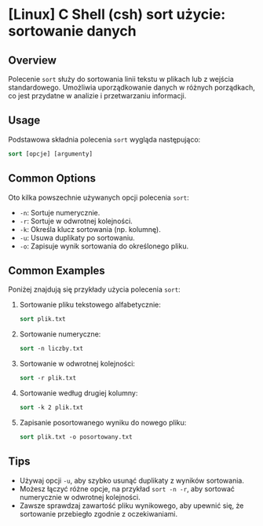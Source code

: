 # [Linux] C Shell (csh) sort użycie: sortowanie danych

## Overview
Polecenie `sort` służy do sortowania linii tekstu w plikach lub z wejścia standardowego. Umożliwia uporządkowanie danych w różnych porządkach, co jest przydatne w analizie i przetwarzaniu informacji.

## Usage
Podstawowa składnia polecenia `sort` wygląda następująco:

```csh
sort [opcje] [argumenty]
```

## Common Options
Oto kilka powszechnie używanych opcji polecenia `sort`:

- `-n`: Sortuje numerycznie.
- `-r`: Sortuje w odwrotnej kolejności.
- `-k`: Określa klucz sortowania (np. kolumnę).
- `-u`: Usuwa duplikaty po sortowaniu.
- `-o`: Zapisuje wynik sortowania do określonego pliku.

## Common Examples
Poniżej znajdują się przykłady użycia polecenia `sort`:

1. Sortowanie pliku tekstowego alfabetycznie:
   ```csh
   sort plik.txt
   ```

2. Sortowanie numeryczne:
   ```csh
   sort -n liczby.txt
   ```

3. Sortowanie w odwrotnej kolejności:
   ```csh
   sort -r plik.txt
   ```

4. Sortowanie według drugiej kolumny:
   ```csh
   sort -k 2 plik.txt
   ```

5. Zapisanie posortowanego wyniku do nowego pliku:
   ```csh
   sort plik.txt -o posortowany.txt
   ```

## Tips
- Używaj opcji `-u`, aby szybko usunąć duplikaty z wyników sortowania.
- Możesz łączyć różne opcje, na przykład `sort -n -r`, aby sortować numerycznie w odwrotnej kolejności.
- Zawsze sprawdzaj zawartość pliku wynikowego, aby upewnić się, że sortowanie przebiegło zgodnie z oczekiwaniami.
